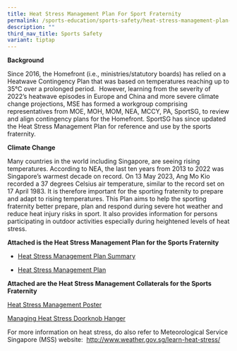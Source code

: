 ```yaml
---
title: Heat Stress Management Plan For Sport Fraternity
permalink: /sports-education/sports-safety/heat-stress-management-plan-for-sport-fraternity/
description: ""
third_nav_title: Sports Safety
variant: tiptap
---
```

<p><strong>Background</strong>
</p>
<p>Since 2016, the Homefront (i.e., ministries/statutory boards) has relied
on a Heatwave Contingency Plan that was based on temperatures reaching
up to 35°C over a prolonged period. &nbsp;However, learning from the severity
of 2022’s heatwave episodes in Europe and China and more severe climate
change projections, MSE has formed a workgroup comprising representatives
from MOE, MOH, MOM, NEA, MCCY, PA, SportSG, to review and align contingency
plans for the Homefront. SportSG has since updated the Heat Stress Management
Plan for reference and use by the sports fraternity.</p>
<p><strong>Climate Change</strong>
</p>
<p>Many countries in the world including Singapore, are seeing rising temperatures.
According to NEA, the last ten years from 2013 to 2022 was Singapore’s
warmest decade on record. On 13 May 2023, Ang Mo Kio recorded a 37 degrees
Celsius air temperature, similar to the record set on 17 April 1983. It
is therefore important for the sporting fraternity to prepare and adapt
to rising temperatures. This Plan aims to help the sporting fraternity
better prepare, plan and respond during severe hot weather and reduce heat
injury risks in sport. It also provides information for persons participating
in outdoor activities especially during heightened levels of heat stress.</p>
<p><strong>Attached is the Heat Stress Management Plan for the Sports Fraternity</strong>
</p>
<ul data-tight="true" class="tight">
<li>
<p><a href="/files/Sport Education/Sport Safety/Heat Stress Management Plan/3_phase_approach_Heat_Stress_Mgmt_Plan_26_Apr_24_730am_FINAL.pdf" rel="noopener noreferrer nofollow" target="_blank">Heat Stress Management Plan Summary</a>
</p>
</li>
<li>
<p><a href="/files/Sport Education/Sport Safety/Heat Stress Management Plan/Heat_Stress_Mgmt_Plan_26_Apr_24_730am_Website.pdf" rel="noopener noreferrer nofollow" target="_blank">Heat Stress Management Plan</a>
</p>
</li>
</ul>
<p><strong>Attached are the Heat Stress Management Collaterals for the Sports Fraternity</strong>
</p>
<p><a href="/files/Sport Education/Sport Safety/Heat Stress Management Plan/SPC24_6867_Sports_SG_X_HRPC_A3_Poster_R5__1__19_Feb_25.pdf" rel="noopener nofollow" target="_blank">Heat Stress Management Poster</a>
</p>
<p><a href="/files/Sport Education/Sport Safety/Heat Stress Management Plan/Managing_Heat_Stress_doorknob_27_Feb_25.pdf" rel="noopener nofollow" target="_blank">Managing Heat Stress Doorknob Hanger</a>
</p>
<p>For more information on heat stress, do also refer to Meteorological Service
Singapore (MSS) website:&nbsp; <a href="https://safe.menlosecurity.com/http://www.weather.gov.sg/learn-heat-stress/" rel="noopener noreferrer nofollow" target="_blank">http://www.weather.gov.sg/learn-heat-stress/</a>
</p>